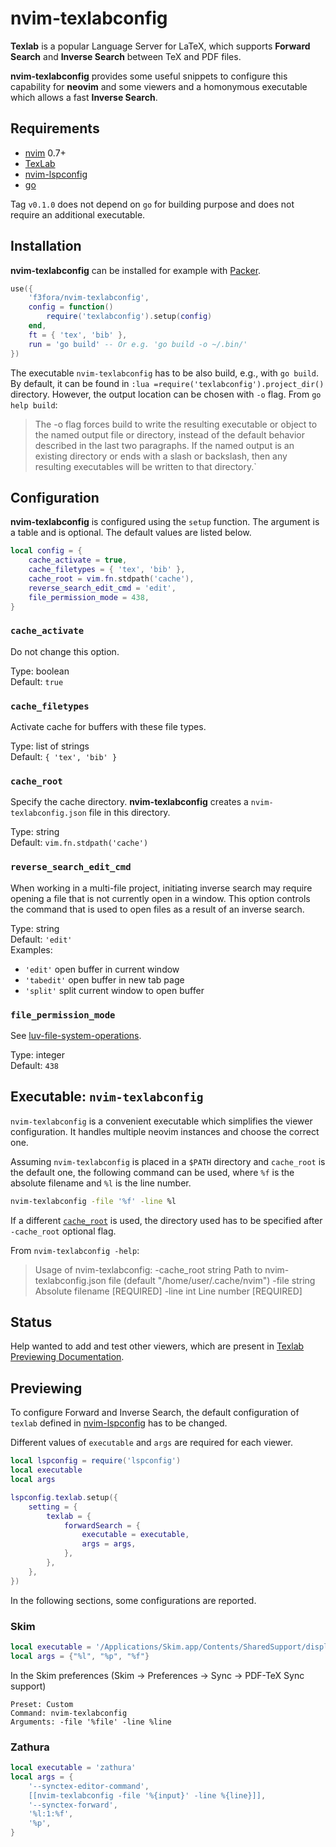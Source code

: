 # nvim-texlabconfig

**Texlab** is a popular Language Server for LaTeX, which supports **Forward Search** and **Inverse Search** between TeX and PDF files.

**nvim-texlabconfig** provides some useful snippets to configure this capability for **neovim** and some viewers and a homonymous executable which allows a fast **Inverse Search**.

## Requirements

- [nvim](https://github.com/neovim/neovim) 0.7+
- [TexLab](https://github.com/latex-lsp/texlab)
- [nvim-lspconfig](https://github.com/neovim/nvim-lspconfig)
- [go](https://go.dev/)

Tag `v0.1.0` does not depend on `go` for building purpose and does not require an additional executable.

## Installation

**nvim-texlabconfig** can be installed for example with [Packer](https://github.com/wbthomason/packer.nvim).

```lua
use({
    'f3fora/nvim-texlabconfig',
    config = function()
        require('texlabconfig').setup(config)
    end,
    ft = { 'tex', 'bib' },
    run = 'go build' -- Or e.g. 'go build -o ~/.bin/'
})
```

The executable `nvim-texlabconfig` has to be also build, e.g., with `go build`. By default, it can be found in `:lua =require('texlabconfig').project_dir()` directory. However, the output location can be chosen with `-o` flag. From `go help build`:

> The -o flag forces build to write the resulting executable or object to the named output file or directory, instead of the default behavior described in the last two paragraphs. If the named output is an existing directory or ends with a slash or backslash, then any resulting executables will be written to that directory.`

## Configuration

**nvim-texlabconfig** is configured using the `setup` function. The argument is a table and is optional. The default values are listed below.

```lua
local config = {
    cache_activate = true,
    cache_filetypes = { 'tex', 'bib' },
    cache_root = vim.fn.stdpath('cache'),
    reverse_search_edit_cmd = 'edit',
    file_permission_mode = 438,
}
```

### `cache_activate`

Do not change this option.

Type: boolean  
Default: `true`

### `cache_filetypes`

Activate cache for buffers with these file types.

Type: list of strings  
Default: `{ 'tex', 'bib' }`

### `cache_root`

Specify the cache directory. **nvim-texlabconfig** creates a `nvim-texlabconfig.json` file in this directory.

Type: string  
Default: `vim.fn.stdpath('cache')`

### `reverse_search_edit_cmd`

When working in a multi-file project, initiating inverse search may require opening a file that is not currently open in a window. This option controls the command that is used to open files as a result of an inverse search.

Type: string  
Default: `'edit'`  
Examples:

- `'edit'` open buffer in current window
- `'tabedit'` open buffer in new tab page
- `'split'` split current window to open buffer

### `file_permission_mode`

See [luv-file-system-operations](https://github.com/luvit/luv/blob/master/docs.md#file-system-operations=).

Type: integer  
Default: `438`

## Executable: `nvim-texlabconfig`

`nvim-texlabconfig` is a convenient executable which simplifies the viewer configuration. It handles multiple neovim instances and choose the correct one.

Assuming `nvim-texlabconfig` is placed in a `$PATH` directory and `cache_root` is the default one, the following command can be used, where `%f` is the absolute filename and `%l` is the line number.

```sh
nvim-texlabconfig -file '%f' -line %l
```

If a different [`cache_root`](`cache_root`) is used, the directory used has to be specified after `-cache_root` optional flag.

From `nvim-texlabconfig -help`:

> Usage of nvim-texlabconfig:
> -cache_root string
> Path to nvim-texlabconfig.json file (default "/home/user/.cache/nvim")
> -file string
> Absolute filename [REQUIRED]
> -line int
> Line number [REQUIRED]

## Status

Help wanted to add and test other viewers, which are present in [Texlab Previewing Documentation](https://github.com/latex-lsp/texlab/blob/master/docs/previewing.md).

## Previewing

To configure Forward and Inverse Search, the default configuration of `texlab` defined in [nvim-lspconfig](https://github.com/neovim/nvim-lspconfig/blob/master/doc/server_configurations.md#texlab) has to be changed.

Different values of `executable` and `args` are required for each viewer.

```lua
local lspconfig = require('lspconfig')
local executable
local args

lspconfig.texlab.setup({
    setting = {
        texlab = {
            forwardSearch = {
                executable = executable,
                args = args,
            },
        },
    },
})
```

In the following sections, some configurations are reported.

### Skim

```lua
local executable = '/Applications/Skim.app/Contents/SharedSupport/displayline'
local args = {"%l", "%p", "%f"}
```

In the Skim preferences (Skim → Preferences → Sync → PDF-TeX Sync support)

```
Preset: Custom
Command: nvim-texlabconfig
Arguments: -file '%file' -line %line
```

### Zathura

```lua
local executable = 'zathura'
local args = {
    '--synctex-editor-command',
    [[nvim-texlabconfig -file '%{input}' -line %{line}]],
    '--synctex-forward',
    '%l:1:%f',
    '%p',
}
```
